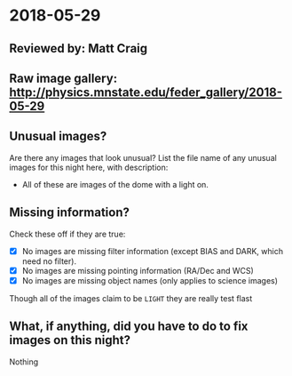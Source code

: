# 2018-05-29

## Reviewed by:   Matt Craig

## Raw image gallery: http://physics.mnstate.edu/feder_gallery/2018-05-29

## Unusual images?

Are there any images that look unusual? List the file name of any unusual images for this night here, with description:

+ All of these are images of the dome with a light on.

## Missing information?

Check these off if they are true:

- [x] No images are missing filter information (except BIAS and DARK, which need no filter).
- [x] No images are missing pointing information (RA/Dec and WCS)
- [x] No images are missing object names (only applies to science images)

Though all of the images claim to be `LIGHT` they are really test flast

## What, if anything, did you have to do to fix images on this night?
Nothing
